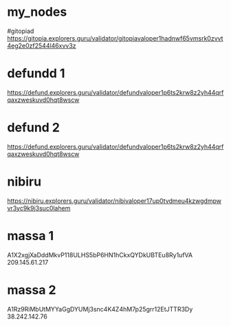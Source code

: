 # my_nodes

#gitopiad
https://gitopia.explorers.guru/validator/gitopiavaloper1hadnwf65vmsrk0zvvt4eg2e0zf2544l46xvv3z

# defundd 1 
https://defund.explorers.guru/validator/defundvaloper1p6ts2krw8z2yh44qrfqaxzweskuvd0hqt8wscw

# defund 2
https://defund.explorers.guru/validator/defundvaloper1p6ts2krw8z2yh44qrfqaxzweskuvd0hqt8wscw

# nibiru
https://nibiru.explorers.guru/validator/nibivaloper17up0tvdmeu4kzwgdmpwvr3yc9k9j3suc0lahem

# massa 1 
A1X2xgjXaDddMkvP118ULHS5bP6HN1hCkxQYDkUBTEu8Ry1ufVA
209.145.61.217

# massa 2
A1Rz9RiMbUtMYYaGgDYUMj3snc4K4Z4hM7p25grr12EtJTTR3Dy
38.242.142.76
